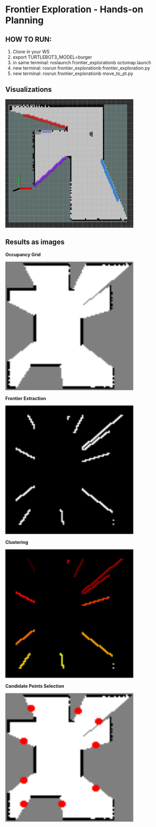 ﻿# Frontier Exploration - Hands-on Planning

## HOW TO RUN:


1. Clone in your WS
2. export TURTLEBOT3_MODEL=burger
3. in same terminal: roslaunch frontier_explorationb octomap.launch
4. new terminal: rosrun frontier_explorationb frontier_exploration.py
5. new terminal: rosrun frontier_explorationb move_to_pt.py

## Visualizations

<img src="media/set4_vis/d1.png" alt="testing" height="400" width="400">

## Results as images

**Occupancy Grid**

<img src="media/set1_results/testing.png" alt="testing" height="400" width="400">

**Frontier Extraction**

<img src="media/set1_results/frontiers.png" alt="frontiers" height="400" width="400">

**Clustering**

<img src="media/set1_results/clustered.png" alt="clustered" height="400" width="400">

**Candidate Points Selection**

<img src="media/set1_results/frontiercenter.png" alt="frontiercenter" height="400" width="400">


